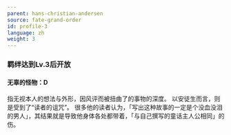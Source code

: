 ```yaml
---
parent: hans-christian-andersen
source: fate-grand-order
id: profile-3
language: zh
weight: 3
---
```


### 羁绊达到Lv.3后开放

#### 无辜的怪物：D

指无视本人的想法与外形，因风评而被扭曲了的事物的深度。
以安徒生而言，则是受到了“读者的诅咒”。
很多他的读者认为，「写出这种故事的一定是个没血没泪的男人」，其结果就是导致他身体各处都带着，「与自己撰写的童话主人公相同」的伤。
